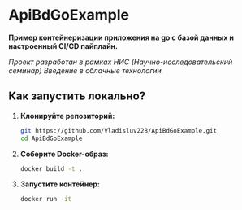 # ApiBdGoExample

**Пример контейнеризации приложения на go с базой данных и настроенный CI/CD пайплайн.**

_Проект разработан в рамках НИС (Научно-исследовательский семинар) Введение в облачные технологии._

## Как запустить локально?

1. **Клонируйте репозиторий:**

   ```bash
   git https://github.com/Vladisluv228/ApiBdGoExample.git
   cd ApiBdGoExample
2. **Соберите Docker-образ:**

   ```bash
   docker build -t .
3. **Запустите контейнер:**

   ```bash
   docker run -it 